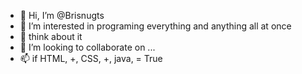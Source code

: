- 👋 Hi, I’m @Brisnugts
- 👀 I’m interested in programing everything and anything all at once 
- 🌱 think about it
- 💞️ I’m looking to collaborate on ...
- 📫 if HTML, +, CSS, +, java, = True

<!---
Brisnugts/Brisnugts is a ✨ special ✨ repository because its `README.md` (this file) appears on your GitHub profile.
You can click the Preview link to take a look at your changes.
--->
